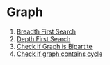# Graph

1. [Breadth First Search](./BFS.cpp)
2. [Depth First Search](./DFS.cpp)
3. [Check if Graph is Bipartite](./Bipartite_graph.cpp)
4. [Check if graph contains cycle](./check_cycle.cpp)